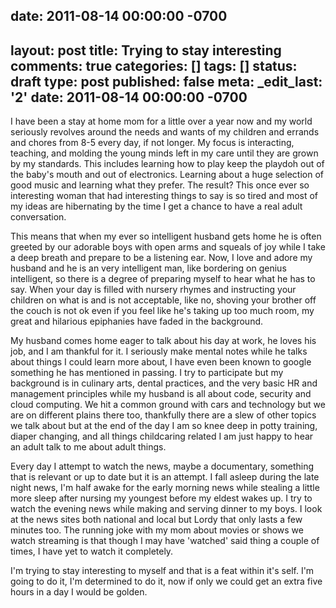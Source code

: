 date: 2011-08-14 00:00:00 -0700
---
layout: post
title: Trying to stay interesting
comments: true
categories: []
tags: []
status: draft
type: post
published: false
meta:
  _edit_last: '2'
date: 2011-08-14 00:00:00 -0700
---
I have been a stay at home mom for a little over a year now and my world seriously revolves around the needs and wants of my children and errands and chores from 8-5 every day, if not longer.  My focus is interacting, teaching, and molding the young minds left in my care until they are grown by my standards.  This includes learning how to play keep the playdoh out of the baby's mouth and out of electronics.  Learning about a huge selection of good music and learning what they prefer.   The result?  This once ever so interesting woman that had interesting things to say is so tired and most of my ideas are hibernating by the time I get a chance to have a real adult conversation.

This means that when my ever so intelligent husband gets home he is often greeted by our adorable boys with open arms and squeals of joy while I take a deep breath and prepare to be a listening ear.  Now, I love and adore my husband and he is an very intelligent man, like bordering on genius intelligent, so there is a degree of preparing myself to hear what he has to say.  When your day is filled with nursery rhymes and instructing your children on what is and is not acceptable, like no, shoving your brother off the couch is not ok even if you feel like he's taking up too much room, my great and hilarious epiphanies have faded in the background.  

My husband comes home eager to talk about his day at work, he loves his job, and I am thankful for it.  I seriously make mental notes while he talks about things I could learn more about, I have even been known to google something he has mentioned in passing.  I try to participate but my background is in culinary arts, dental practices, and the very basic HR and management principles while my husband is all about code, security and cloud computing.  We hit a common ground with cars and technology but we are on different plains there too, thankfully there are a slew of other topics we talk about but at the end of the day I am so knee deep in potty training, diaper changing, and all things childcaring related I am just happy to hear an adult talk to me about adult things.

Every day I attempt to watch the news, maybe a documentary, something that is relevant or up to date but it is an attempt.  I fall asleep during the late night news, I'm half awake for the early morning news while stealing a little more sleep after nursing my youngest before my eldest wakes up.  I try to watch the evening news while making and serving dinner to my boys.  I look at the news sites both national and local but Lordy that only lasts a few minutes too.  The running joke with my mom about movies or shows we watch streaming is that though I may have 'watched' said thing a couple of times, I have yet to watch it completely.

I'm trying to stay interesting to myself and that is a feat within it's self.  I'm going to do it, I'm determined to do it, now if only we could get an extra five hours in a day I would be golden.
